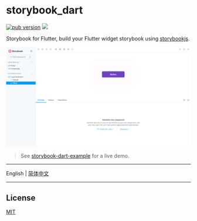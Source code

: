 # storybook_dart

[![pub version][pub-image]][pub-url] [![][discord-image]][discord-url]

[pub-image]: https://img.shields.io/pub/v/storybook_dart.svg
[pub-url]: https://pub.dev/packages/storybook_dart
[discord-image]: https://img.shields.io/discord/884679008049037342.svg
[discord-url]: https://discord.gg/zPa6EZ2jqb

Storybook for Flutter, build your Flutter widget storybook using [storybookjs](https://storybook.js.org/).

![](https://github.com/leanflutter/storybook_dart/blob/main/screenshots/storybook-dart-example.png?raw=true)

> See [storybook-dart-example](https://storybook-dart-example.leanflutter.dev) for a live demo.

---

English | [简体中文](./README-ZH.md)

---

## License

[MIT](./LICENSE)
